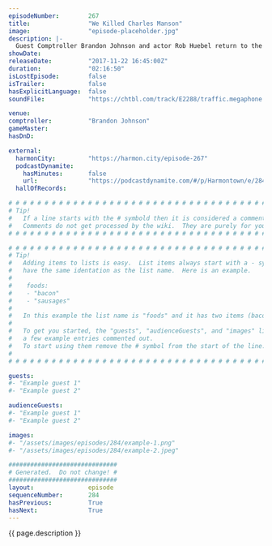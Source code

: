 ```yaml
---
episodeNumber:        267
title:                "We Killed Charles Manson"
image:                "episode-placeholder.jpg"
description: |-
  Guest Comptroller Brandon Johnson and actor Rob Huebel return to the show. Rob gives us the inside information about his new show, while Brandon introduces us to Tiny Brandon. Dan's worried he might have played a role in Charles Manson's death
showDate:             
releaseDate:          "2017-11-22 16:45:00Z"
duration:             "02:16:50"
isLostEpisode:        false
isTrailer:            false
hasExplicitLanguage:  false
soundFile:            "https://chtbl.com/track/E2288/traffic.megaphone.fm/STA3770942281.mp3"

venue:                
comptroller:          "Brandon Johnson"
gameMaster:           
hasDnD:               

external:
  harmonCity:         "https://harmon.city/episode-267"
  podcastDynamite:
    hasMinutes:       false
    url:              "https://podcastdynamite.com/#/p/Harmontown/e/284/267"
  hallOfRecords:      

# # # # # # # # # # # # # # # # # # # # # # # # # # # # # # # # # # # # # # # # # # # # #
# Tip!
#   If a line starts with the # symbold then it is considered a comment.
#   Comments do not get processed by the wiki.  They are purely for your information.
# # # # # # # # # # # # # # # # # # # # # # # # # # # # # # # # # # # # # # # # # # # # #

# # # # # # # # # # # # # # # # # # # # # # # # # # # # # # # # # # # # # # # # # # # # #
# Tip!
#   Adding items to lists is easy.  List items always start with a - symbol and have
#   have the same identation as the list name.  Here is an example.
#
#    foods:
#    - "bacon"
#    - "sausages"
#
#   In this example the list name is "foods" and it has two items (bacon, and sausages).
#
#   To get you started, the "guests", "audienceGuests", and "images" lists below have
#   a few example entries commented out.
#   To start using them remove the # symbol from the start of the line.
#
# # # # # # # # # # # # # # # # # # # # # # # # # # # # # # # # # # # # # # # # # # # # #

guests:
#- "Example guest 1"
#- "Example guest 2"

audienceGuests:
#- "Example guest 1"
#- "Example guest 2"

images:
#- "/assets/images/episodes/284/example-1.png"
#- "/assets/images/episodes/284/example-2.jpeg"

##############################
# Generated.  Do not change! #
##############################
layout:               episode
sequenceNumber:       284
hasPrevious:          True
hasNext:              True
---
```


<!-- The episode description will be rendered here -->
{{ page.description }}

<!-- Add your content BELOW here -->
<!-- vvvvvvvvvvvvvvvvvvvvvvvvvvv -->




<!-- ^^^^^^^^^^^^^^^^^^^^^^^^^^^ -->
<!-- Add your content ABOVE here -->

<!-- The episode gallery will be rendered here -->